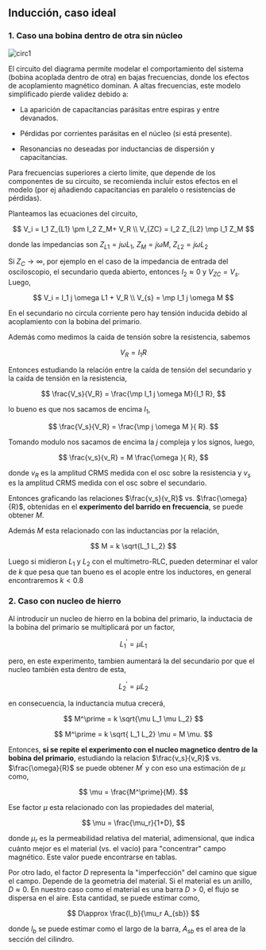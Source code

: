 ## Inducción, caso ideal



### 1. Caso una bobina dentro de otra sin núcleo

![circ1](images/circ1.jpg)

El circuito del diagrama permite modelar el comportamiento del sistema (bobina acoplada dentro de otra) en bajas frecuencias, donde los efectos de acoplamiento magnético dominan. A altas frecuencias, este modelo simplificado pierde validez debido a:

- La aparición de capacitancias parásitas entre espiras y entre devanados.

- Pérdidas por corrientes parásitas en el núcleo (si está presente).

- Resonancias no deseadas por inductancias de dispersión y capacitancias.

Para frecuencias superiores a cierto limite, que depende de los componentes de su circuito, se recomienda incluir estos efectos en el modelo (por ej añadiendo capacitancias en paralelo o resistencias de pérdidas).

Planteamos las ecuaciones del circuito,

$$
V_i = I_1 Z_{L1} \pm I_2 Z_M+ V_R  \\
V_{ZC} = I_2 Z_{L2} \mp I_1 Z_M
$$

donde las impedancias son $Z_{L1}=j\omega L_1$, $Z_M=j \omega M$, $Z_{L2}=j \omega L_2$

Si $Z_C\to \infty$, por ejemplo en el caso de la impedancia de entrada del osciloscopio, el secundario queda abierto, entonces $I_2 \approx 0$ y $V_{ZC}=V_s$. Luego,

$$
V_i = I_1 j \omega L1 + V_R  \\
V_{s} = \mp I_1 j \omega M
$$

En el secundario no circula corriente pero hay tensión inducida debido al acoplamiento con la bobina del primario.

Además como medimos la caida de tensión sobre la resistencia, sabemos

$$
V_R = I_1 R
$$

Entonces estudiando la relación entre la caída de tensión del secundario y la caída de tensión en la resistencia,


$$
\frac{V_s}{V_R} = \frac{\mp I_1 j \omega M}{I_1 R},
$$

lo bueno es que nos sacamos de encima $I_1$,

$$
 \frac{V_s}{V_R} = \frac{\mp j \omega M }{ R}.
$$

Tomando modulo nos sacamos de encima la $j$ compleja y los signos, luego,

$$
 \frac{v_s}{v_R} = M \frac{\omega }{ R},
$$

donde $v_R$ es la amplitud CRMS medida con el osc sobre la resistencia y $v_s$ es la amplitud CRMS medida con el osc sobre el secundario.

Entonces graficando las relaciones $\frac{v_s}{v_R}$ vs. $\frac{\omega}{R}$, obtenidas en el **experimento del barrido en frecuencia**, se puede obtener $M$.

Además $M$ esta relacionado con las inductancias por la relación,

$$
M = k \sqrt{L_1 L_2}
$$

Luego si midieron $L_1$ y $L_2$ con el multimetro-RLC, pueden determinar el valor de $k$ que pesa que tan bueno es el acople entre los inductores, en general encontraremos $k<0.8$

### 2. Caso con nucleo de hierro

Al introducir un nucleo de hierro en la bobina del primario, la inductacia de la bobina del primario se multiplicará por un factor,

$$
L_1^\prime = \mu L_1 
$$

pero, en este experimento, tambien aumentará la del secundario por que el nucleo también esta dentro de esta, 

$$
L_2^\prime = \mu L_2 
$$

en consecuencia, la inductancia mutua crecerá,

$$
M^\prime = k \sqrt{\mu L_1 \mu L_2}
$$

$$
M^\prime = k \sqrt{ L_1 L_2} \mu  = M \mu.
$$

Entonces, **si se repite el experimento con el nucleo magnetico dentro de la bobina del primario**, estudiando la relacion $\frac{v_s}{v_R}$ vs. $\frac{\omega}{R}$ se puede obtener $M^\prime$ y con eso una estimación de $\mu$ como,

$$
\mu = \frac{M^\prime}{M}.
$$


Ese factor $\mu$ esta relacionado con las propiedades del material,

$$
\mu = \frac{\mu_r}{1+D},
$$

donde $\mu_r$ es la permeabilidad relativa del material, adimensional, que indica cuánto mejor es el material (vs. el vacío) para "concentrar" campo magnético. Este valor puede encontrarse en tablas.

Por otro lado, el factor $D$ representa la "imperfección" del camino que sigue el campo. Depende de la geometria del material. Si el material es un anillo, $D \approx 0$. En nuestro caso como el material es una barra $D>0$, el flujo se dispersa en el aire. Esta cantidad, se puede estimar como,

$$
D\approx \frac{l_b}{\mu_r A_{sb}}
$$

donde $l_b$ se puede estimar como el largo de la barra, $A_{sb}$ es el area de la sección del cilindro.


